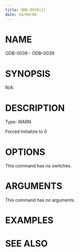 ```yaml
---
title: ODB-0039(2)
date: 24/09/08
---
```


# NAME

ODB-0039 - ODB-0039

# SYNOPSIS

N/A.

# DESCRIPTION

Type: WARN

Forced Initialize to 0

# OPTIONS

This command has no switches.

# ARGUMENTS

This command has no arguments.

# EXAMPLES

# SEE ALSO
